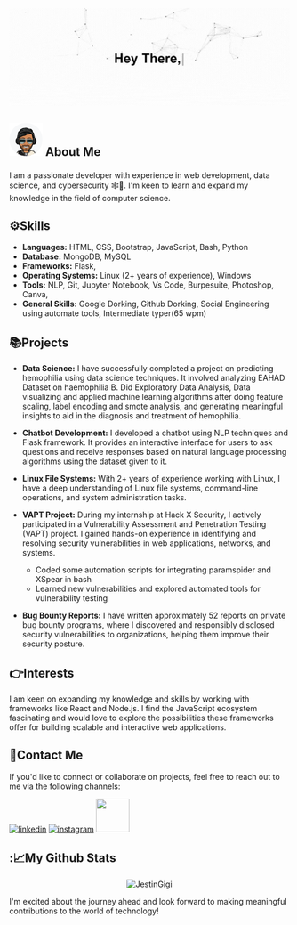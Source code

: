 <p><img align="center" src="https://github.com/JestinGigi/JestinGigi/blob/main/about_me.gif", alt="My Intro"></p>

## <p><img src="https://github.com/JestinGigi/JestinGigi/blob/main/My_bitemoji.png" alt="My_bitemoji" height="60" width="60">  About Me</p>
I am a passionate developer with experience in web development, data science, and cybersecurity 🕸️👾. I'm keen to learn and expand my knowledge in the field of computer science.

## ⚙️Skills
- **Languages:** HTML, CSS, Bootstrap, JavaScript, Bash, Python
- **Database:** MongoDB, MySQL
- **Frameworks:** Flask, 
- **Operating Systems:** Linux (2+ years of experience), Windows
- **Tools:** NLP, Git, Jupyter Notebook, Vs Code, Burpesuite, Photoshop, Canva, 
- **General Skills:** Google Dorking, Github Dorking, Social Engineering using automate tools, Intermediate typer(65 wpm)

## 📚Projects
- **Data Science:** I have successfully completed a project on predicting hemophilia using data science techniques. It involved analyzing EAHAD Dataset on haemophilia B. Did Exploratory Data Analysis, Data visualizing and applied machine learning algorithms after doing feature scaling, label encoding and smote analysis, and generating meaningful insights to aid in the diagnosis and treatment of hemophilia.

- **Chatbot Development:** I developed a chatbot using NLP techniques and Flask framework. It provides an interactive interface for users to ask questions and receive responses based on natural language processing algorithms using the dataset given to it.

- **Linux File Systems:** With 2+ years of experience working with Linux, I have a deep understanding of Linux file systems, command-line operations, and system administration tasks.

- **VAPT Project:** During my internship at Hack X Security, I actively participated in a Vulnerability Assessment and Penetration Testing (VAPT) project. I gained hands-on experience in identifying and resolving security vulnerabilities in web applications, networks, and systems.  
  - Coded some automation scripts for integrating paramspider and XSpear in bash 
  - Learned new vulnerabilities and explored automated tools for vulnerability testing  

- **Bug Bounty Reports:** I have written approximately 52 reports on private bug bounty programs, where I discovered and responsibly disclosed security vulnerabilities to organizations, helping them improve their security posture.

## 👉Interests
I am keen on expanding my knowledge and skills by working with frameworks like React and Node.js. I find the JavaScript ecosystem fascinating and would love to explore the possibilities these frameworks offer for building scalable and interactive web applications.

## 🔗Contact Me
If you'd like to connect or collaborate on projects, feel free to reach out to me via the following channels:

<p>
  <a href="https://www.linkedin.com/in/jestin-g-1ab0a31ba/"><img src="https://img.icons8.com/color/96/000000/linkedin.png" alt="linkedin" height="60" width="60"></a>
  <a href="https://www.instagram.com/jestin_prof_x/"><img src="https://img.icons8.com/color/96/000000/instagram-new.png" alt="instagram" height="60" width="60"></a>
  <a href='https://twitter.com/MrRobotWhh'><img src='https://img.icons8.com/color/96/000000/twitter-squared.png' height="60" width="60"></a>
</p>

## :📈My Github Stats
<p align="center"> <img src="https://github-readme-stats.vercel.app/api?username=JestinGigi&show_icons=true&theme=gotham" alt="JestinGigi"/>

I'm excited about the journey ahead and look forward to making meaningful contributions to the world of technology!
